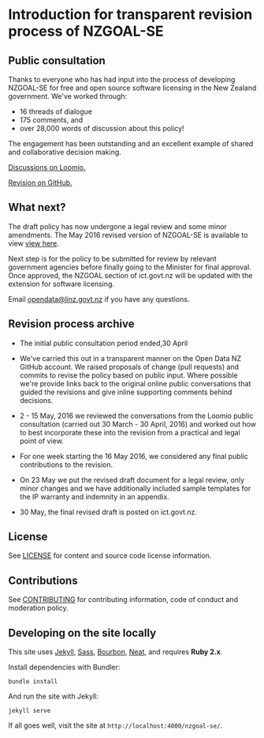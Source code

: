 # Introduction for transparent revision process of NZGOAL-SE

## Public consultation
Thanks to everyone who has had input into the process of developing NZGOAL-SE for free and open source software licensing in the New Zealand government. We've worked through:

 - 16 threads of dialogue
 - 175 comments, and
 - over 28,000 words of discussion about this policy!

The engagement has been outstanding and an excellent example of shared and collaborative decision making.

[Discussions on Loomio.](https://www.loomio.org/g/NohQxyr9/nzgoal-software-extension-discussion-of-draft)

[Revision on GitHub.](https://github.com/opendatanz/nzgoal-se)

## What next?
The draft policy has now undergone a legal review and some minor amendments. The May 2016 revised version of NZGOAL-SE is available to view [view here](https://www.ict.govt.nz/assets/Uploads/Documents/NZGOAL-Software-Extension-Revision-May-2016.pdf).

Next step is for the policy to be submitted for review by relevant government agencies before finally going to the Minister for final approval. Once approved, the NZGOAL section of ict.govt.nz will be updated with the extension for software licensing.

Email [opendata@linz.govt.nz](mailto:opendata@linz.govt.nz) if you have any questions.


## Revision process archive

 - The initial public consultation period ended,30 April

 - We've carried this out in a transparent manner on the Open Data NZ GitHub account. We raised proposals of change (pull requests) and commits to revise the policy based on public input. Where possible we're provide links back to the original online public conversations that guided the revisions and give inline supporting comments behind decisions.

 - 2 - 15 May, 2016 we reviewed the conversations from the Loomio public consultation (carried out 30 March - 30 April, 2016) and worked out how to best incorporate these into the revision from a practical and legal point of view.

 - For one week starting the 16 May 2016, we considered any final public contributions to the revision.

 - On 23 May we put the revised draft document for a legal review, only minor changes and we have additionally included sample templates for the IP warranty and indemnity in an appendix.

 - 30 May, the final revised draft is posted on ict.govt.nz.

## License

See [LICENSE](LICENSE.md) for content and source code license information.

## Contributions

See [CONTRIBUTING](CONTRIBUTING.md) for contributing information, code of conduct and moderation policy.

## Developing on the site locally

This site uses [Jekyll](http://jekyllrb.com), [Sass](http://sass-lang.com), [Bourbon](http://bourbon.io), [Neat](http://neat.bourbon.io), and requires **Ruby 2.x**.

Install dependencies with Bundler:

```
bundle install
```

And run the site with Jekyll:

```
jekyll serve
```

If all goes well, visit the site at `http://localhost:4000/nzgoal-se/`.
